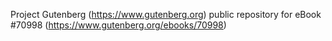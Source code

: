 Project Gutenberg (https://www.gutenberg.org) public repository for
eBook #70998 (https://www.gutenberg.org/ebooks/70998)
